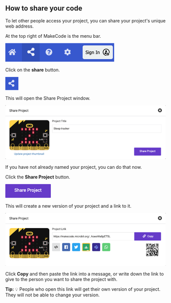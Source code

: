 ## How to share your code

To let other people access your project, you can share your project's unique web address.

At the top right of MakeCode is the menu bar.

![The MakeCode menu bar, showing the share button highlighted.](images/topmenu.png)

Click on the **share** button.
 
![The share button.](images/sharebutton.png) 

This will open the Share Project window.

![The Share Project window with the Share Project button displayed.](images/shareprojectwindow.png)

If you have not already named your project, you can do that now.

Click the **Share Project** button.

![The Share Project button.](images/shareprojectbutton.png)

This will create a new version of your project and a link to it.

![The Share Project window with a shareable link and a Copy button displayed.](images/sharelink.png)

Click **Copy** and then paste the link into a message, or write down the link to give to the person you want to share the project with.

**Tip:** 💡 People who open this link will get their own version of your project. They will not be able to change your version.
